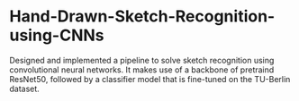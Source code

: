 # Hand-Drawn-Sketch-Recognition-using-CNNs
Designed and implemented a pipeline to solve sketch recognition using convolutional neural networks. It makes use of a backbone of pretraind ResNet50, followed by a classifier model that is fine-tuned on the TU-Berlin dataset.
